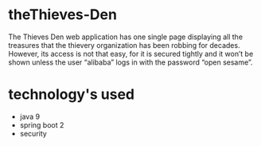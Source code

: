 # theThieves-Den
The Thieves Den web application has one single page displaying all the treasures that the thievery organization has been robbing for decades. However, its access is not that easy, for it is secured tightly and it won’t be shown unless the user “alibaba” logs in with the password “open sesame”.
# technology's used
<ul>
<li>java 9
<li> spring boot 2
<li> security
</ul>
